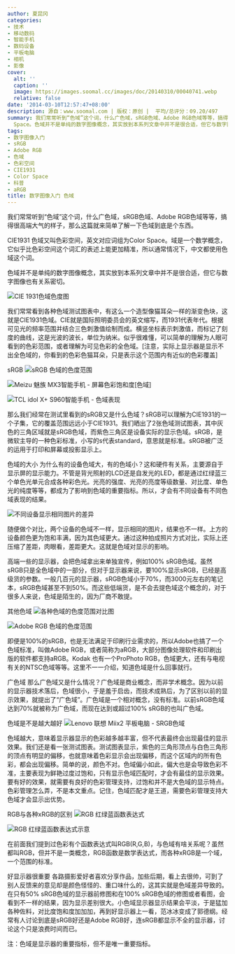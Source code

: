 ```yaml
---
author: 夏昆冈
categories:
- 技术
- 移动数码
- 智能手机
- 数码设备
- 平板电脑
- 相机
- 影像
cover:
  alt: ''
  caption: ''
  image: https://images.soomal.cc/images/doc/20140310/00040741.webp
  relative: false
date: '2014-03-10T12:57:47+08:00'
description: 源自：www.soomal.com | 版权：原创 |  平均/总评分：09.20/497
summary: 我们常常听到“色域”这个词，什么广色域，sRGB色域、Adobe RGB色域等等，搞得很高端大气的样子，那么这篇就来简单了解一下色域到底是个东西。色域又叫色彩空间，英文对应词组为Color
  Space。色域并不是单纯的数字图像概念，其实放到本系列文章中并不是很合适，但它与数字图像也有关系密切。
tags:
- 数字图像入门
- sRGB
- Adobe RGB
- 色域
- 色彩空间
- CIE1931
- Color Space
- 科普
- aRGB
title: 数字图像入门 色域
---
```


我们常常听到“色域”这个词，什么广色域，sRGB色域、Adobe RGB色域等等，搞得很高端大气的样子，那么这篇就来简单了解一下色域到底是个东西。

CIE1931
色域又叫色彩空间，英文对应词组为Color Space。域是一个数学概念，它似乎比色彩空间这个词汇的表述上能更加精准，所以通常情况下，中文都使用色域这个词。

色域并不是单纯的数字图像概念，其实放到本系列文章中并不是很合适，但它与数字图像也有关系密切。

![CIE 1931色域色度图](https://images.soomal.cc/images/doc/20140309/00040736.webp)




我们常常看到各种色域测试图表中，有这么一个造型像猫耳朵一样的渐变色块，这就是CIE1931色域。CIE就是国际照明委员会的英文缩写，而1931代表年代。根据可见光的频率范围并结合三色刺激值绘制而成。横竖坐标表示刺激值，而标记了刻度的曲线，这是光波的波长，单位为纳米。似乎很难懂，可以简单的理解为人眼可看到的色彩范围，或者理解为可见色彩的全色域。[注意，实际上显示器是显示不出全色域的，你看到的色彩色猫耳朵，只是表示这个范围内有近似的色彩覆盖]

sRGB
![sRGB 色域的色度范围](https://images.soomal.cc/images/doc/20140309/00040740.webp)




![Meizu 魅族 MX3智能手机 - 屏幕色彩饱和度[色域]](https://images.soomal.cc/images/doc/20140114/00039622_01.webp)




![TCL idol X+ S960智能手机 - 色域表现](https://images.soomal.cc/images/doc/20140302/00040669_01.webp)




那么我们经常在测试里看到的sRGB又是什么色域？sRGB可以理解为CIE1931的一个子集，它的覆盖范围远远小于CIE1931。我们晒出了2张色域测试图表，其中灰色的三角区域就是sRGB色域，而紫色三角区是设备实际的显示色域。sRGB，是微软主导的一种色彩标准，小写的s代表standard，意思就是标准。sRGB被广泛的运用于打印和屏幕或投影显示上。

色域的大小
为什么有的设备色域大，有的色域小？这和硬件有关系，主要源自于显示屏的显示能力。不管是背光照射的LCD还是自发光的LED，都是通过红绿蓝三个单色光单元合成各种彩色光。光亮的强度、光亮的亮度等级数量、对比度、单色光的纯度等等，都成为了影响到色域的重要指标。所以，才会有不同设备有不同色域表现的结果。

![不同设备显示相同图片的差异](https://images.soomal.cc/images/doc/20140309/00040738.webp)




随便做个对比，两个设备的色域不一样，显示相同的图片，结果也不一样。上方的设备颜色更为饱和丰满，因为其色域更大。通过这种拍成照片方式对比，实际上还压缩了差距，肉眼看，差距更大。这就是色域对显示的影响。

高端一些的显示器，会把色域拿出来单独宣传，例如100% sRGB色域。虽然sRGB只是全色域中的一部分，但对于显示器来说，要100%显示sRGB，已经是高级货的参数。一般几百元的显示器，sRGB色域小于70%，而3000元左右的笔记本，sRGB色域甚至不到50%。而这些低端货，是不会去提色域这个概念的，对于很多人来说，色域是陌生的，因为厂商不敢提。

其他色域
![各种色域的色度范围对比图](https://images.soomal.cc/images/doc/20140309/00040737_01.webp)




![Adobe RGB 色域的色度范围](https://images.soomal.cc/images/doc/20140309/00040739_01.webp)




即便是100%的sRGB，也是无法满足于印刷行业需求的，所以Adobe也搞了一个色域标准，叫做Adobe RGB，或者简称为aRGB，大部分图像处理软件和印刷出版的软件都支持aRGB。Kodak 也有一个ProPhoto RGB，色域更大，还有与电视有关的NTSC色域等等。这里不一一介绍，知道色域是什么回事就行。

广色域
那么广色域又是什么情况？广色域是商业概念，而非学术概念。因为以前的显示器技术落后，色域很小，于是羞于启齿，而技术成熟后，为了区别以前的显示效果，就提出了“广色域”。广色域是一个相对概念，没有标准。以前sRGB色域达到70%就被称为广色域，而现在达到或超过100% sRGB的也叫广色域。

色域是不是越大越好
![Lenovo 联想 Miix2 平板电脑 - SRGB色域](https://images.soomal.cc/images/doc/20131228/00039028.webp)




色域越大，意味着显示器显示的色彩越多越丰富，但不代表最终会出现最佳的显示效果。我们还是看一张测试图表。测试图表显示，紫色的三角形顶点与白色三角形的顶点有明显的偏移，也就意味着色彩显示会出现偏移，而这个区域内的所有色彩，都会出现偏移。简单的说，颜色不对。色域偏小如此，偏大也是会导致色彩不准，主要表现为鲜艳过度过饱和，只有显示色域匹配时，才会有最佳的显示效果。要有好的效果，就需要有良好的色彩管理支持，过饱和并不是大色域的显示特点。色彩管理怎么弄，不是本文重点。记住，色域匹配才是王道，需要色彩管理支持大色域才会显示出优势。

RGB与各种xRGB的区别
![RGB 红绿蓝函数表达式](https://images.soomal.cc/images/doc/20110608/00011216_01.webp)




![RGB 红绿蓝函数表达式示意](https://images.soomal.cc/images/doc/20110608/00011217_01.webp)




在前面我们提到过色彩有个函数表达式叫RGB(R,G,B)，与色域有啥关系呢？虽然都叫RGB，但并不是一类概念，RGB函数是数学表达式，而各种xRGB是一个域，一个范围的标准。

好显示器很重要
各路摄影爱好者喜欢分享作品，加些后期，看上去很帅，可到了别人反馈来的意见却是颜色怪怪的、重口味什么的，这其实就是色域差异导致的。在只有50% sRGB色域的显示器前修图和在100% sRGB色域的修图或者看图，会看到不一样的结果，因为显示差别很大。小色域显示器显示结果会平淡，于是猛加各种佐料，对比度饱和度加加加，再到好显示器上一看，范冰冰变成了郭德纲。经常有人讨论到底是sRGB好还是Adobe RGB好，连sRGB都显示不全的显示器，讨论这个只是浪费时间而已。

注：色域是显示器的重要指标，但不是唯一重要指标。